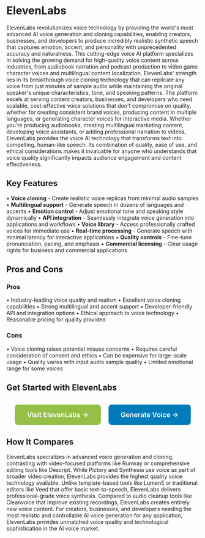 # ElevenLabs

ElevenLabs revolutionizes voice technology by providing the world's most advanced AI voice generation and cloning capabilities, enabling creators, businesses, and developers to produce incredibly realistic synthetic speech that captures emotion, accent, and personality with unprecedented accuracy and naturalness. This cutting-edge voice AI platform specializes in solving the growing demand for high-quality voice content across industries, from audiobook narration and podcast production to video game character voices and multilingual content localization. ElevenLabs' strength lies in its breakthrough voice cloning technology that can replicate any voice from just minutes of sample audio while maintaining the original speaker's unique characteristics, tone, and speaking patterns. The platform excels at serving content creators, businesses, and developers who need scalable, cost-effective voice solutions that don't compromise on quality, whether for creating consistent brand voices, producing content in multiple languages, or generating character voices for interactive media. Whether you're producing audiobooks, creating multilingual marketing content, developing voice assistants, or adding professional narration to videos, ElevenLabs provides the voice AI technology that transforms text into compelling, human-like speech. Its combination of quality, ease of use, and ethical considerations makes it invaluable for anyone who understands that voice quality significantly impacts audience engagement and content effectiveness.

## Key Features

• **Voice cloning** - Create realistic voice replicas from minimal audio samples
• **Multilingual support** - Generate speech in dozens of languages and accents
• **Emotion control** - Adjust emotional tone and speaking style dynamically
• **API integration** - Seamlessly integrate voice generation into applications and workflows
• **Voice library** - Access professionally crafted voices for immediate use
• **Real-time processing** - Generate speech with minimal latency for interactive applications
• **Quality controls** - Fine-tune pronunciation, pacing, and emphasis
• **Commercial licensing** - Clear usage rights for business and commercial applications

## Pros and Cons

### Pros
• Industry-leading voice quality and realism
• Excellent voice cloning capabilities
• Strong multilingual and accent support
• Developer-friendly API and integration options
• Ethical approach to voice technology
• Reasonable pricing for quality provided

### Cons
• Voice cloning raises potential misuse concerns
• Requires careful consideration of consent and ethics
• Can be expensive for large-scale usage
• Quality varies with input audio sample quality
• Limited emotional range for some voices

## Get Started with ElevenLabs

<div style="text-align: center; margin: 2rem 0;">
  <a href="https://elevenlabs.io" target="_blank" rel="noopener noreferrer" style="display: inline-block; background: #96BF47; color: white; padding: 1rem 2rem; text-decoration: none; border-radius: 8px; font-weight: 600; font-size: 1.1rem; margin-right: 1rem;">Visit ElevenLabs →</a>
  <a href="https://elevenlabs.io/signup" target="_blank" rel="noopener noreferrer" style="display: inline-block; background: #007cba; color: white; padding: 1rem 2rem; text-decoration: none; border-radius: 8px; font-weight: 600; font-size: 1.1rem;">Generate Voice →</a>
</div>

## How It Compares

ElevenLabs specializes in advanced voice generation and cloning, contrasting with video-focused platforms like Runway or comprehensive editing tools like Descript. While Pictory and Synthesia use voice as part of broader video creation, ElevenLabs provides the highest quality voice technology available. Unlike template-based tools like Lumen5 or traditional editors like Veed that offer basic text-to-speech, ElevenLabs delivers professional-grade voice synthesis. Compared to audio cleanup tools like Cleanvoice that improve existing recordings, ElevenLabs creates entirely new voice content. For creators, businesses, and developers needing the most realistic and controllable AI voice generation for any application, ElevenLabs provides unmatched voice quality and technological sophistication in the AI voice market.